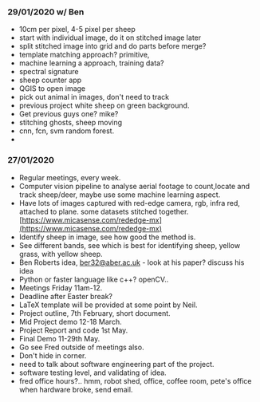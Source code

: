 ### 29/01/2020 w/ Ben

* 10cm per pixel, 4-5 pixel per sheep
* start with individual image, do it on stitched image later
* split stitched image into grid and do parts before merge?
* template matching approach? primitive, 
* machine learning a approach, training data?
* spectral signature
* sheep counter app
* QGIS to open image
* pick out animal in images, don't need to track
* previous project white sheep on green background.
* Get previous guys one? mike?
* stitching ghosts, sheep moving
* cnn, fcn, svm random forest.
* 

### 27/01/2020

* Regular meetings, every week.
* Computer vision pipeline to analyse aerial footage to count,locate and track sheep/deer, maybe use some machine learning aspect.
* Have lots of images captured with red-edge camera, rgb, infra red, attached to plane. some datasets stitched together. [https://www.micasense.com/rededge-mx](https://www.micasense.com/rededge-mx)
* Identify sheep in image, see how good the method is.
* See different bands, see which is best for identifying sheep, yellow grass, with yellow sheep.
* Ben Roberts idea, ber32@aber.ac.uk - look at his paper? discuss his idea
* Python or faster language like c++? openCV..
* Meetings Friday 11am-12.
* Deadline after Easter break?
* LaTeX template will be provided at some point by Neil.
* Project outline, 7th February, short document.
* Mid Project demo 12-18 March.
* Project Report and code 1st May.
* Final Demo 11-29th May.
* Go see Fred outside of meetings also.
* Don't hide in corner.
* need to talk about software engineering part of the project.
* software testing level, and validating of idea.
* fred office hours?.. hmm, robot shed, office, coffee room, pete's office when hardware broke, send email.